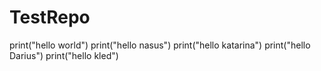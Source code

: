 # TestRepo
print("hello world")
print("hello nasus")
print("hello katarina")
print("hello Darius")
print("hello kled")